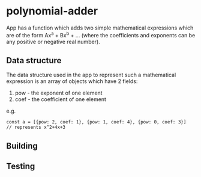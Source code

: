 # polynomial-adder

App has a function which adds two simple mathematical expressions which are of the form
Ax<sup>a</sup> + Bx<sup>b</sup> + ... (where the coefficients and exponents can be any positive or negative real
number).

## Data structure

The data structure used in the app to represent such a mathematical expression is an array of objects which have 2 fields:
1. pow - the exponent of one element
2. coef - the coefficient of one element

e.g. 

```
const a = [{pow: 2, coef: 1}, {pow: 1, coef: 4}, {pow: 0, coef: 3}]   // represents x^2+4x+3
```

## Building

## Testing

